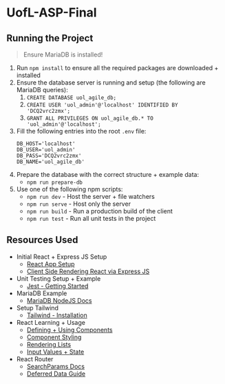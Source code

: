 # UofL-ASP-Final

## Running the Project

> Ensure MariaDB is installed!

1. Run `npm install` to ensure all the required packages are downloaded + installed
2. Ensure the database server is running and setup (the following are MariaDB queries):
   1. `CREATE DATABASE uol_agile_db;`
   2. `CREATE USER 'uol_admin'@'localhost' IDENTIFIED BY 'DCQ2vrc2zmx';`
   3. `GRANT ALL PRIVILEGES ON uol_agile_db.* TO 'uol_admin'@'localhost';`
3. Fill the following entries into the root `.env` file:
    ```
    DB_HOST='localhost'
    DB_USER='uol_admin'
    DB_PASS='DCQ2vrc2zmx'
    DB_NAME='uol_agile_db'
    ```
4. Prepare the database with the correct structure + example data:
   - `npm run prepare-db`
5. Use one of the following npm scripts:
   - `npm run dev` - Host the server + file watchers
   - `npm run serve` - Host only the server
   - `npm run build` - Run a production build of the client
   - `npm run test` - Run all unit tests in the project

## Resources Used

- Initial React + Express JS Setup
  - [React App Setup](https://medium.com/swlh/back-to-basics-how-to-set-up-a-react-app-from-scratch-2020-134908e17490)
  - [Client Side Rendering React via Express JS](https://javascript.plainenglish.io/back-to-basics-client-side-rendering-a-react-app-using-express-js-c828e3664b88)
- Unit Testing Setup + Example
  - [Jest - Getting Started](https://jestjs.io/docs/getting-started)
- MariaDB Example
  - [MariaDB NodeJS Docs](https://github.com/mariadb-corporation/mariadb-connector-nodejs/blob/master/documentation/promise-api.md)
- Setup Tailwind
  - [Tailwind - Installation](https://tailwindcss.com/docs/installation)
- React Learning + Usage
  - [Defining + Using Components](https://www.react.express/react/components)
  - [Component Styling](https://www.react.express/react/styling/css_and_class_names)
  - [Rendering Lists](https://react.dev/learn/rendering-lists)
  - [Input Values + State](https://react.dev/reference/react-dom/components/input#providing-an-initial-value-for-an-input)
- React Router
  - [SearchParams Docs](https://reactrouter.com/en/main/hooks/use-search-params#usesearchparams)
  - [Deferred Data Guide](https://reactrouter.com/en/main/guides/deferred)
